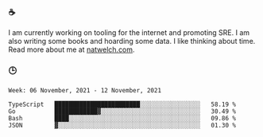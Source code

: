 ### ☕

I am currently working on tooling for the internet and promoting SRE. I am also writing some books and hoarding some data. I like thinking about time. Read more about me at [natwelch.com](https://natwelch.com).

### 🕒

<!--START_SECTION:waka-->
```text
Week: 06 November, 2021 - 12 November, 2021

TypeScript   ████████████████████████░░░░░░░░░░░░░░░░░   58.19 % 
Go           ████████████▓░░░░░░░░░░░░░░░░░░░░░░░░░░░░   30.49 % 
Bash         ████░░░░░░░░░░░░░░░░░░░░░░░░░░░░░░░░░░░░░   09.86 % 
JSON         ▓░░░░░░░░░░░░░░░░░░░░░░░░░░░░░░░░░░░░░░░░   01.30 % 
```
<!--END_SECTION:waka-->
